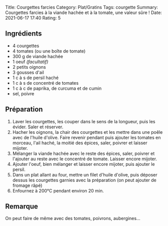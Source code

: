 Title: Courgettes farcies
Category: Plat/Gratins
Tags: courgette
Summary: Courgettes farcies à la viande hachée et à la tomate, une valeur sûre !
Date:  2021-06-17 17:40
Rating: 5

## Ingrédients

- 4 courgettes
- 4 tomates (ou une boîte de tomate)
- 300 g de viande hachée
- 1 oeuf *(facultatif)*
- 2 petits oignons
- 3 gousses d'ail
- 1 c à s de persil haché
- 1 c à s de concentré de tomates
- 1 c à c de paprika, de curcuma et de cumin
- sel, poivre

## Préparation

1. Laver les courgettes, les couper dans le sens de la longueur, puis les évider. Saler et réserver.
2. Hacher les oignons, la chair des courgettes et les mettre dans une poêle avec de l'huile d'olive.
Faire revenir pendant puis ajouter les tomates en morceau, l'ail haché, la moitié des épices, saler, poivrer et laisser mijoter.
3. Mélanger la viande hachée avec le reste des épices, saler, poivrer et l'ajouter au reste avec le concentré de tomate. Laisser encore mijoter.
4. Ajouter l'oeuf, bien mélanger et laisser encore mijoter, puis ajouter le persil.
5. Dans un plat allant au four, mettre un filet d'huile d'olive, puis déposer dessus les courgettes garnies avec la préparation (on peut ajouter de fromage râpé)
6. Enfournez à 200°C pendant environ 20 min.

## Remarque

On peut faire de même avec des tomates, poivrons, aubergines...

